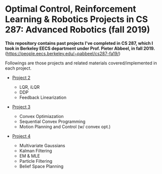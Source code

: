 # Optimal Control, Reinforcement Learning & Robotics Projects in CS 287: Advanced Robotics (fall 2019)

**This repository contains past projects I've completed in CS 287, which I took in Berkeley EECS department under Prof. Pieter Abbeel, in fall 2019.**
(https://people.eecs.berkeley.edu/~pabbeel/cs287-fa19/)

Followings are those projects and related materials covered/implemented in each project.

- [Project 2](/cs287hw2)
  - LQR, iLQR
  - DDP
  - Feedback Linearization

- [Project 3](/cs287hw3)
  - Convex Optimiazation
  - Sequential Convex Programming
  - Motion Planning and Control (w/ convex opt.)
  
- [Project 4](/cs287hw4)
  - Multivariate Gaussians
  - Kalman Filtering
  - EM & MLE
  - Particle Filtering
  - Belief Space Planning
